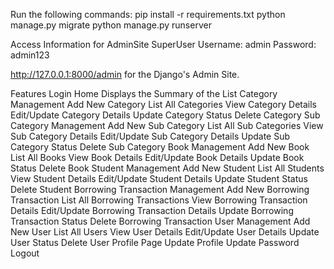 Run the following commands:
    pip install -r requirements.txt
    python manage.py migrate
    python manage.py runserver

Access Information for AdminSite
    SuperUser
    Username: admin
    Password: admin123

http://127.0.0.1:8000/admin for the Django's Admin Site.

Features
    Login
    Home
        Displays the Summary of the List
Category Management
    Add New Category
    List All Categories
    View Category Details
    Edit/Update Category Details
    Update Category Status
    Delete Category
Sub Category Management
    Add New Sub Category
    List All Sub Categories
    View Sub Category Details
    Edit/Update Sub Category Details
    Update Sub Category Status
    Delete Sub Category
Book Management
    Add New Book
    List All Books
    View Book Details
    Edit/Update Book Details
    Update Book Status
    Delete Book 
Student Management
    Add New Student
    List All Students
    View Student Details
    Edit/Update Student Details
    Update Student Status
    Delete Student
Borrowing Transaction Management
    Add New Borrowing Transaction
    List All Borrowing Transactions
    View Borrowing Transaction Details
    Edit/Update Borrowing Transaction Details
    Update Borrowing Transaction Status
    Delete Borrowing Transaction
User Management
    Add New User
    List All Users
    View User Details
    Edit/Update User Details
    Update User Status
    Delete User
Profile Page
Update Profile
Update Password
Logout